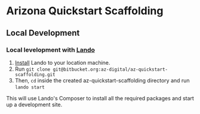 # Arizona Quickstart Scaffolding
## Local Development
### Local levelopment with [Lando](https://docs.lando.dev/)
1. [Install](https://docs.lando.dev/basics/installation.html) Lando to your location machine.
2. Run `git clone git@bitbucket.org:az-digital/az-quickstart-scaffolding.git`
3. Then, `cd` inside the created az-quickstart-scaffolding directory and run `lando start`

This will use Lando's Composer to install all the required packages and start up a development site.
